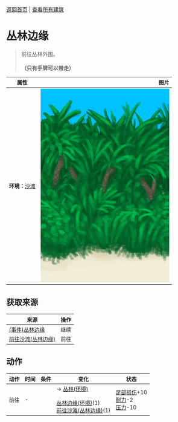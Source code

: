[返回首页](index.md)   |  [查看所有建筑](building.md)
# 丛林边缘  
> 前往丛林外围。<br><br><b>（只有手牌可以带走）</b>  
  
  属性  |   图片   
 ----  |  ----:   
 **环境：**[沙滩](Beach.md)  |  ![](Sprite/JunglePatch.png)   
  
## 获取来源  
来源  |  操作  
----  |  ----  
[(事件)丛林边缘](Event_OutskirtsFoundFromBeach.md)  |  继续  
[前往沙滩(丛林边缘)](Path_OutskirtsToBeach.md)  |  前往  
## 动作  
动作  |  时间  |  条件  |  变化  |  状态  
----  |  ----  |  ----  |  ----  |  ----  
前往  |  -  |    |  → [丛林(环境)](Env_Jungle.md)<br><br>[丛林边缘(环境)](Env_Outskirts.md)(1)<br>[前往沙滩(丛林边缘)](Path_OutskirtsToBeach.md)(1)  |  [足部损伤](FootDamage.md)+10<br>[耐力](Stamina.md)-2<br>[压力](Stress.md)-10  

